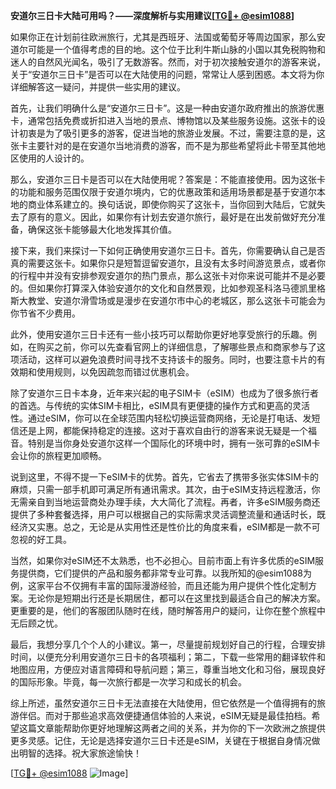 **安道尔三日卡大陆可用吗？——深度解析与实用建议[[TG💪+ @esim1088](https://t.me/s/esim1088)]**

如果你正在计划前往欧洲旅行，尤其是西班牙、法国或葡萄牙等周边国家，那么安道尔可能是一个值得考虑的目的地。这个位于比利牛斯山脉的小国以其免税购物和迷人的自然风光闻名，吸引了无数游客。然而，对于初次接触安道尔的游客来说，关于“安道尔三日卡”是否可以在大陆使用的问题，常常让人感到困惑。本文将为你详细解答这一疑问，并提供一些实用的建议。

首先，让我们明确什么是“安道尔三日卡”。这是一种由安道尔政府推出的旅游优惠卡，通常包括免费或折扣进入当地的景点、博物馆以及某些服务设施。这张卡的设计初衷是为了吸引更多的游客，促进当地的旅游业发展。不过，需要注意的是，这张卡主要针对的是在安道尔当地消费的游客，而不是为那些希望将此卡带至其他地区使用的人设计的。

那么，安道尔三日卡是否可以在大陆使用呢？答案是：不能直接使用。因为这张卡的功能和服务范围仅限于安道尔境内，它的优惠政策和适用场景都是基于安道尔本地的商业体系建立的。换句话说，即使你购买了这张卡，当你回到大陆后，它就失去了原有的意义。因此，如果你有计划去安道尔旅行，最好是在出发前做好充分准备，确保这张卡能够最大化地发挥其价值。

接下来，我们来探讨一下如何正确使用安道尔三日卡。首先，你需要确认自己是否真的需要这张卡。如果你只是短暂逗留安道尔，且没有太多时间游览景点，或者你的行程中并没有安排参观安道尔的热门景点，那么这张卡对你来说可能并不是必要的。但如果你打算深入体验安道尔的文化和自然景观，比如参观圣科洛马德凯里格斯大教堂、安道尔滑雪场或是漫步在安道尔市中心的老城区，那么这张卡可能会为你节省不少费用。

此外，使用安道尔三日卡还有一些小技巧可以帮助你更好地享受旅行的乐趣。例如，在购买之前，你可以先查看官网上的详细信息，了解哪些景点和商家参与了这项活动，这样可以避免浪费时间寻找不支持该卡的服务。同时，也要注意卡片的有效期和使用规则，以免因疏忽而错过优惠机会。

除了安道尔三日卡本身，近年来兴起的电子SIM卡（eSIM）也成为了很多旅行者的首选。与传统的实体SIM卡相比，eSIM具有更便捷的操作方式和更高的灵活性。通过eSIM，你可以在全球范围内轻松切换运营商网络，无论是打电话、发短信还是上网，都能保持稳定的连接。这对于喜欢自由行的游客来说无疑是一个福音。特别是当你身处安道尔这样一个国际化的环境中时，拥有一张可靠的eSIM卡会让你的旅程更加顺畅。

说到这里，不得不提一下eSIM卡的优势。首先，它省去了携带多张实体SIM卡的麻烦，只需一部手机即可满足所有通讯需求。其次，由于eSIM支持远程激活，你无需亲自到当地运营商处办理手续，大大简化了流程。再者，许多eSIM服务商还提供了多种套餐选择，用户可以根据自己的实际需求灵活调整流量和通话时长，既经济又实惠。总之，无论是从实用性还是性价比的角度来看，eSIM都是一款不可忽视的好工具。

当然，如果你对eSIM还不太熟悉，也不必担心。目前市面上有许多优质的eSIM服务提供商，它们提供的产品和服务都非常专业可靠。以我所知的@esim1088为例，这家平台不仅拥有丰富的国际漫游经验，而且还能为用户提供个性化定制方案。无论你是短期出行还是长期居住，都可以在这里找到最适合自己的解决方案。更重要的是，他们的客服团队随时在线，随时解答用户的疑问，让你在整个旅程中无后顾之忧。

最后，我想分享几个个人的小建议。第一，尽量提前规划好自己的行程，合理安排时间，以便充分利用安道尔三日卡的各项福利；第二，下载一些常用的翻译软件和地图应用，方便应对语言障碍和导航问题；第三，尊重当地文化和习俗，展现良好的国际形象。毕竟，每一次旅行都是一次学习和成长的机会。

综上所述，虽然安道尔三日卡无法直接在大陆使用，但它依然是一个值得拥有的旅游伴侣。而对于那些追求高效便捷通信体验的人来说，eSIM无疑是最佳拍档。希望这篇文章能帮助你更好地理解这两者之间的关系，并为你的下一次欧洲之旅提供更多灵感。记住，无论是选择安道尔三日卡还是eSIM，关键在于根据自身情况做出明智的选择。祝大家旅途愉快！

[[TG💪+ @esim1088](https://t.me/s/esim1088) ![Image](https://i.postimg.cc/4NQfJmqS/Snipaste-2025-05-13-00-14-12.png)]